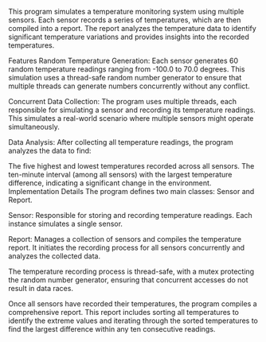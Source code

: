 This program simulates a temperature monitoring system using multiple sensors. Each sensor records a series of temperatures, which are then compiled into a report. The report analyzes the temperature data to identify significant temperature variations and provides insights into the recorded temperatures.

Features
Random Temperature Generation: Each sensor generates 60 random temperature readings ranging from -100.0 to 70.0 degrees. This simulation uses a thread-safe random number generator to ensure that multiple threads can generate numbers concurrently without any conflict.

Concurrent Data Collection: The program uses multiple threads, each responsible for simulating a sensor and recording its temperature readings. This simulates a real-world scenario where multiple sensors might operate simultaneously.

Data Analysis: After collecting all temperature readings, the program analyzes the data to find:

The five highest and lowest temperatures recorded across all sensors.
The ten-minute interval (among all sensors) with the largest temperature difference, indicating a significant change in the environment.
Implementation Details
The program defines two main classes: Sensor and Report.

Sensor: Responsible for storing and recording temperature readings. Each instance simulates a single sensor.

Report: Manages a collection of sensors and compiles the temperature report. It initiates the recording process for all sensors concurrently and analyzes the collected data.

The temperature recording process is thread-safe, with a mutex protecting the random number generator, ensuring that concurrent accesses do not result in data races.

Once all sensors have recorded their temperatures, the program compiles a comprehensive report. This report includes sorting all temperatures to identify the extreme values and iterating through the sorted temperatures to find the largest difference within any ten consecutive readings.

